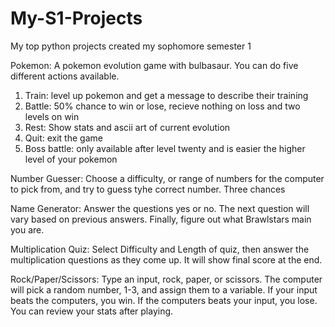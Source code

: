 # My-S1-Projects
My top python projects created my sophomore semester 1

Pokemon:
A pokemon evolution game with bulbasaur. You can do five different actions available.
1. Train: level up pokemon and get a message to describe their training
2. Battle: 50% chance to win or lose, recieve nothing on loss and two levels on win
3. Rest: Show stats and ascii art of current evolution
4. Quit: exit the game
5. Boss battle: only available after level twenty and is easier the higher level of your pokemon

Number Guesser:
Choose a difficulty, or range of numbers for the computer to pick from, and try to guess tyhe correct number. Three chances

Name Generator:
Answer the questions yes or no. The next question will vary based on previous answers. Finally, figure out what Brawlstars main you are.

Multiplication Quiz:
Select Difficulty and Length of quiz, then answer the multiplication questions as they come up. It will show final score at the end.

Rock/Paper/Scissors:
Type an input, rock, paper, or scissors. The computer will pick a random number, 1-3, and assign them to a variable.
If your input beats the computers, you win. If the computers beats your input, you lose. You can review your stats after playing.
